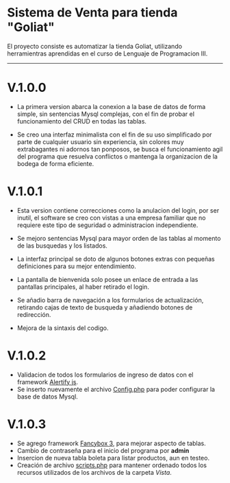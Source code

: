 # Sistema de Venta para tienda  "Goliat"
El proyecto consiste es automatizar la tienda Goliat, utilizando herramientras aprendidas en el curso de Lenguaje de Programacion III.

---------

# V.1.0.0
- La primera version abarca la conexion a la base de datos de forma simple, sin sentencias Mysql complejas, con el fin de probar el funcionamiento del CRUD  en todas las tablas.

- Se creo una interfaz minimalista con el fin de su uso simplificado por parte de cualquier usuario sin experiencia, sin colores muy extrabagantes ni adornos tan ponposos, se busca el funcionamiento agil del programa que resuelva conflictos o mantenga la organizacion de la bodega de forma eficiente.

# V.1.0.1

- Esta version contiene correcciones como la anulacion del login, por ser inutil, el software se creo con vistas a una empresa familiar que no requiere este tipo de seguridad o administracion independiente.

- Se mejoro sentencias Mysql para mayor orden de las tablas al momento de las busquedas y los listados.

- La interfaz principal se doto de algunos botones extras con pequeñas definiciones para su mejor entendimiento.
- La pantalla de bienvenida solo posee un enlace de entrada a las pantallas principales, al haber retirado el login.

- Se añadio barra de navegación a los formularios de actualización, retirando cajas de texto de busqueda y añadiendo botones de redirección.

- Mejora de la sintaxis del codigo.

# V.1.0.2

- Validacion de todos los formularios de ingreso de datos con el framework <a href="https://alertifyjs.com">Alertify js</a>.
- Se inserto nuevamente el archivo <a href="Codigo PHP\Conexion\config.php">Config.php</a> para poder configurar la base de datos Mysql.

# V.1.0.3

- Se agrego framework <a href="http://fancyapps.com/fancybox/3/">Fancybox 3</a>, para mejorar aspecto de tablas.
- Cambio de contraseña para el inicio del programa por **admin**
- Insercion de nueva tabla boleta para listar productos, aun en testeo.
- Creación de archivo <a href="Codigo PHP\Estilo\scripts\scripts.php">scripts.php</a> para mantener ordenado todos los recursos utilizados de los archivos de la carpeta *Vista*.


